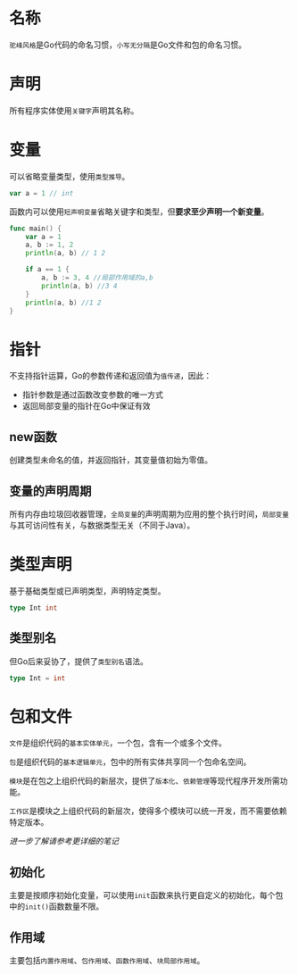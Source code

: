 # 名称

`驼峰风格`是Go代码的命名习惯，`小写无分隔`是Go文件和包的命名习惯。

# 声明

所有程序实体使用`关键字`声明其名称。

# 变量

可以省略变量类型，使用`类型推导`。

```go
var a = 1 // int
```

函数内可以使用`短声明变量`省略关键字和类型，但**要求至少声明一个新变量**。

```go
func main() {
	var a = 1
	a, b := 1, 2
	println(a, b) // 1 2

	if a == 1 {
		a, b := 3, 4 //局部作用域的a,b
		println(a, b) //3 4
	}
	println(a, b) //1 2
}

```

# 指针

不支持指针运算，Go的参数传递和返回值为`值传递`，因此：

- 指针参数是通过函数改变参数的唯一方式
- 返回局部变量的指针在Go中保证有效

## new函数

创建类型未命名的值，并返回指针，其变量值初始为零值。

## 变量的声明周期

所有内存由垃圾回收器管理，`全局变量`的声明周期为应用的整个执行时间，`局部变量`与其可访问性有关，与数据类型无关（不同于Java）。

# 类型声明

基于基础类型或已声明类型，声明特定类型。

```go
type Int int
```

## 类型别名

但Go后来妥协了，提供了`类型别名`语法。

```go
type Int = int
```

# 包和文件

`文件`是组织代码的`基本实体单元`，一个包，含有一个或多个文件。

`包`是组织代码的`基本逻辑单元`，包中的所有实体共享同一个包命名空间。

`模块`是在包之上组织代码的新层次，提供了`版本化`、`依赖管理`等现代程序开发所需功能。

`工作区`是模块之上组织代码的新层次，使得多个模块可以统一开发，而不需要依赖特定版本。

_进一步了解请参考更详细的笔记_

## 初始化

主要是按顺序初始化变量，可以使用`init`函数来执行更自定义的初始化，每个包中的`init()`函数数量不限。

## 作用域

主要包括`内置作用域`、`包作用域`、`函数作用域`、`块局部作用域`。
